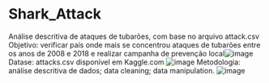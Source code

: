 # Shark_Attack
Análise descritiva de ataques de tubarões, com base no arquivo attack.csv
Objetivo: verificar país onde mais se concentrou ataques de tubarões entre os anos de 2008 e 2018 e realizar campanha de prevenção local![image](https://user-images.githubusercontent.com/80654866/131201193-75b586d3-6d30-4ed7-b424-6e9da661ad9b.png)
Datase: attacks.csv disponível em Kaggle.com
![image](https://user-images.githubusercontent.com/80654866/131201210-d7360cd1-766d-4920-b436-447b86261b61.png)
Metodologia: análise descritiva de dados; data cleaning; data manipulation.
![image](https://user-images.githubusercontent.com/80654866/131201218-bc1a2a39-d910-424d-aa47-df6b5491cf44.png)
